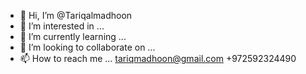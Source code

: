 - 👋 Hi, I’m @Tariqalmadhoon
- 👀 I’m interested in ...
- 🌱 I’m currently learning ...
- 💞️ I’m looking to collaborate on ...
- 📫 How to reach me ...
tariqmadhoon@gmail.com
+972592324490
<!---
Tariqalmadhoon/Tariqalmadhoon is a ✨ special ✨ repository because its `README.md` (this file) appears on your GitHub profile.
You can click the Preview link to take a look at your changes.
--->

